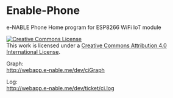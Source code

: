 # Enable-Phone
e-NABLE Phone Home program for ESP8266 WiFi IoT module

<a rel="license" href="http://creativecommons.org/licenses/by/4.0/"><img alt="Creative Commons License" style="border-width:0" src="https://i.creativecommons.org/l/by/4.0/88x31.png" /></a><br />This work is licensed under a <a rel="license" href="http://creativecommons.org/licenses/by/4.0/">Creative Commons Attribution 4.0 International License</a>.

Graph:  
http://webapp.e-nable.me/dev/ciGraph

Log:  
http://webapp.e-nable.me/dev/ticket/ci.log




